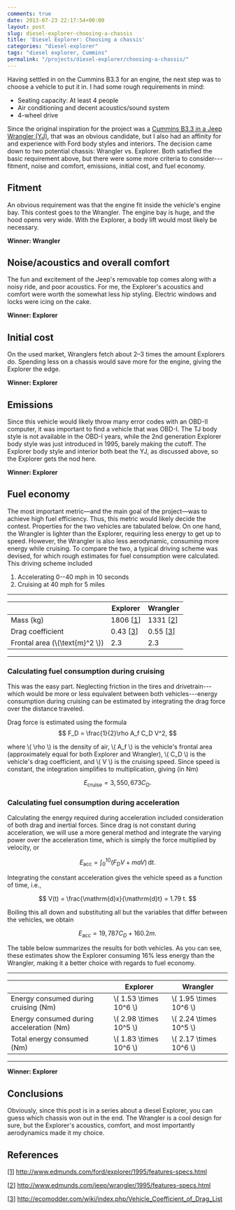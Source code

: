 ```yaml
---
comments: true
date: 2013-07-23 22:17:54+00:00
layout: post
slug: diesel-explorer-choosing-a-chassis
title: 'Diesel Explorer: Choosing a chassis'
categories: "diesel-explorer"
tags: "diesel explorer, Cummins"
permalink: "/projects/diesel-explorer/choosing-a-chassis/"
---
```


Having settled in on the Cummins B3.3 for an engine, the next step was to choose
a vehicle to put it in. I had some rough requirements in mind:

* Seating capacity: At least 4 people
* Air conditioning and decent acoustics/sound system
* 4-wheel drive

Since the original inspiration for the project was a [Cummins B3.3 in a Jeep
Wrangler
(YJ)](http://www.dieseltruckresource.com/dev/b3-3t-jeep-yj-t112807.html), that
was an obvious candidate, but I also had an affinity for and experience with
Ford body styles and interiors. The decision came down to two potential chassis:
Wrangler vs. Explorer. Both satisfied the basic requirement above, but there
were some more criteria to consider---fitment, noise and comfort, emissions,
initial cost, and fuel economy.


## Fitment

An obvious requirement was that the engine fit inside the vehicle's engine bay.
This contest goes to the Wrangler. The engine bay is huge, and the hood opens
very wide. With the Explorer, a body lift would most likely be necessary.

**Winner: Wrangler**


## Noise/acoustics and overall comfort

The fun and excitement of the Jeep's removable top comes along with a noisy
ride, and poor acoustics. For me, the Explorer's acoustics and comfort were
worth the somewhat less hip styling. Electric windows and locks were icing on
the cake.

**Winner: Explorer**


## Initial cost

On the used market, Wranglers fetch about 2–3 times the amount Explorers do.
Spending less on a chassis would save more for the engine, giving the Explorer
the edge.

**Winner: Explorer**


## Emissions

Since this vehicle would likely throw many error codes with an OBD-II computer,
it was important to find a vehicle that was OBD-I. The TJ body style is not
available in the OBD-I years, while the 2nd generation Explorer body style was
just introduced in 1995, barely making the cutoff. The Explorer body style and
interior both beat the YJ, as discussed above, so the Explorer gets the nod
here.

**Winner: Explorer**



## Fuel economy

The most important metric—and the main goal of the project—was to achieve high
fuel efficiency. Thus, this metric would likely decide the contest. Properties
for the two vehicles are tabulated below. On one hand, the Wrangler is lighter
than the Explorer, requiring less energy to get up to speed. However, the
Wrangler is also less aerodynamic, consuming more energy while cruising. To
compare the two, a typical driving scheme was devised, for which rough estimates
for fuel consumption were calculated. This driving scheme included

1. Accelerating 0--40 mph in 10 seconds
2. Cruising at 40 mph for 5 miles

---

<center>

|           | Explorer | Wrangler |
|-----------|----------|----------|
| Mass (kg) | 1806 [[1]] | 1331 [[2]] |
| Drag coefficient | 0.43 [[3]] |0.55 [[3]] |
| Frontal area (\\(\text{m}^2 \\)) |  2.3 | 2.3 |

</center>

---

### Calculating fuel consumption during cruising

This was the easy part. Neglecting friction in the tires and drivetrain---which
would be more or less equivalent between both vehicles---energy consumption
during cruising can be estimated by integrating the drag force over the distance
traveled.

Drag force is estimated using the formula
$$
F_D = \frac{1}{2}\rho A_f C_D V^2,
$$

where \\( \rho \\) is the density of air, \\( A_f \\) is the vehicle's frontal
area (approximately equal for both Explorer and Wrangler), \\( C_D \\) is the
vehicle's drag coefficient, and \\( V \\) is the cruising speed. Since speed is
constant, the integration simplifies to multiplication, giving (in Nm)

$$
E_{\mathrm{cruise}} = 3,550,673 C_D.
$$


### Calculating fuel consumption during acceleration

Calculating the energy required during acceleration included consideration of
both drag and inertial forces. Since drag is not constant during acceleration,
we will use a more general method and integrate the varying power over the
acceleration time, which is simply the force multiplied by velocity, or

$$
E_{\mathrm{acc}} = \int_0^{10} \left( F_D V + maV \right) \, \mathrm{d}t.
$$

Integrating the constant acceleration gives the vehicle speed as a function of
time, i.e.,

$$
V(t) = \frac{\mathrm{d}x}{\mathrm{d}t} = 1.79 t.
$$

Boiling this all down and substituting all but the variables that differ between
the vehicles, we obtain

$$
E_{\mathrm{acc}} = 19,787 C_D + 160.2m.
$$

The table below summarizes the results for both vehicles. As you can see, these
estimates show the Explorer consuming 16% less energy than the Wrangler, making
it a better choice with regards to fuel economy.

---

<center>

|   | Explorer | Wrangler |
|---|----------|----------|
| Energy consumed during cruising (Nm) | \\( 1.53 \times 10^6 \\) | \\( 1.95 \times 10^6 \\) |
| Energy consumed during acceleration (Nm) | \\( 2.98 \times 10^5 \\) | \\( 2.24 \times 10^5 \\) |
| Total energy consumed (Nm) | \\( 1.83 \times 10^6 \\) | \\( 2.17 \times 10^6 \\) |

</center>

---

**Winner: Explorer**


## Conclusions

Obviously, since this post is in a series about a diesel Explorer, you can guess
which chassis won out in the end. The Wrangler is a cool design for sure, but
the Explorer's acoustics, comfort, and most importantly aerodynamics made it my
choice.


## References

[[1]] http://www.edmunds.com/ford/explorer/1995/features-specs.html

[[2]] http://www.edmunds.com/jeep/wrangler/1995/features-specs.html

[[3]] http://ecomodder.com/wiki/index.php/Vehicle_Coefficient_of_Drag_List

[1]: http://www.edmunds.com/ford/explorer/1995/features-specs.html

[2]: http://www.edmunds.com/jeep/wrangler/1995/features-specs.html

[3]: http://ecomodder.com/wiki/index.php/Vehicle_Coefficient_of_Drag_List
